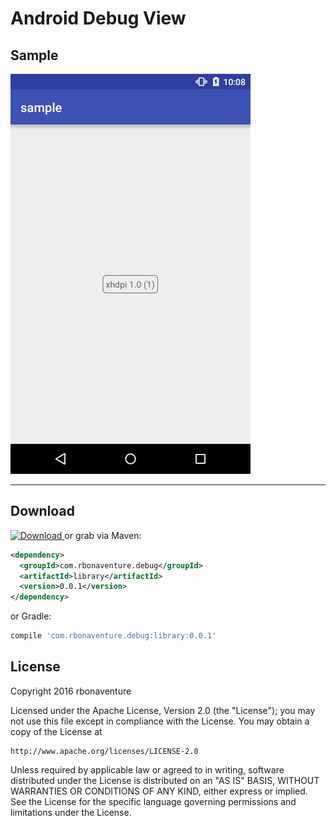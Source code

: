 Android Debug View
==================

## Sample

![Sample](./images/sample.png)

--------
Download
--------

[ ![Download](https://api.bintray.com/packages/rbonaventure/maven/simple-view/images/download.svg) ](https://bintray.com/rbonaventure/maven/simple-view/_latestVersion) or grab via Maven:
```xml
<dependency>
  <groupId>com.rbonaventure.debug</groupId>
  <artifactId>library</artifactId>
  <version>0.0.1</version>
</dependency>
```
or Gradle:
```groovy
compile 'com.rbonaventure.debug:library:0.0.1'
```

## License

Copyright 2016 rbonaventure

Licensed under the Apache License, Version 2.0 (the "License");
you may not use this file except in compliance with the License.
You may obtain a copy of the License at

    http://www.apache.org/licenses/LICENSE-2.0

Unless required by applicable law or agreed to in writing, software
distributed under the License is distributed on an "AS IS" BASIS,
WITHOUT WARRANTIES OR CONDITIONS OF ANY KIND, either express or implied.
See the License for the specific language governing permissions and
limitations under the License.